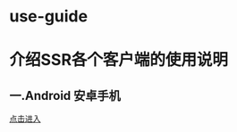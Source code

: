 # use-guide
# **介绍SSR各个客户端的使用说明**

## 一.Android 安卓手机  
[点击进入](https://github.com/smallqiangno/use-guide/blob/master/andriod/READMEAndriod.md)


